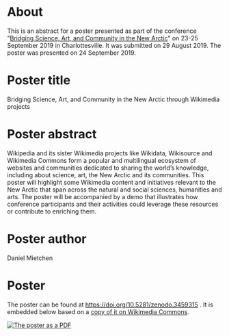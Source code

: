 # About

This is an abstract for a poster presented as part of the conference "[Bridging Science, Art, and Community in the New Arctic](https://github.com/Daniel-Mietchen/events/issues/593)" on 23-25 September 2019 in Charlottesville. It was submitted on 29 August 2019. The poster was presented on 24 September 2019.

# Poster title

Bridging Science, Art, and Community in the New Arctic through Wikimedia projects

# Poster abstract

Wikipedia and its sister Wikimedia projects like Wikidata, Wikisource and Wikimedia Commons form a popular and multilingual ecosystem of websites and communities dedicated to sharing the world’s knowledge, including about science, art, the New Arctic and its communities. This poster will highlight some Wikimedia content and initiatives relevant to the New Arctic that span across the natural and social sciences, humanities and arts. The poster will be accompanied by a demo that illustrates how conference participants and their activities could leverage these resources or contribute to enriching them.


# Poster author

Daniel Mietchen

# Poster 

The poster can be found at https://doi.org/10.5281/zenodo.3459315 . It is embedded below based on a [copy of it on Wikimedia Commons](https://commons.wikimedia.org/wiki/File:Bridging_Science_Art_and_Community_in_the_New_Arctic_through_Wikimedia_projects.pdf).

[![The poster as a PDF](https://upload.wikimedia.org/wikipedia/commons/thumb/a/a4/Bridging_Science_Art_and_Community_in_the_New_Arctic_through_Wikimedia_projects.pdf/page1-724px-Bridging_Science_Art_and_Community_in_the_New_Arctic_through_Wikimedia_projects.pdf.jpg)](https://commons.wikimedia.org/wiki/File:Bridging_Science_Art_and_Community_in_the_New_Arctic_through_Wikimedia_projects.pdf)
